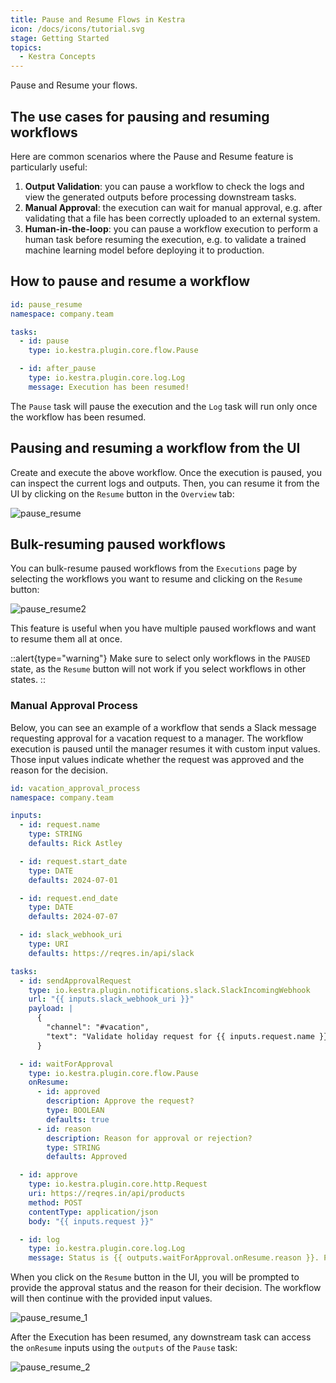 ```yaml
---
title: Pause and Resume Flows in Kestra
icon: /docs/icons/tutorial.svg
stage: Getting Started 
topics:
  - Kestra Concepts
---
```


Pause and Resume your flows.

## The use cases for pausing and resuming workflows

Here are common scenarios where the Pause and Resume feature is particularly useful:
1. **Output Validation**: you can pause a workflow to check the logs and view the generated outputs before processing downstream tasks.
2. **Manual Approval**: the execution can wait for manual approval, e.g. after validating that a file has been correctly uploaded to an external system.
3. **Human-in-the-loop**: you can pause a workflow execution to perform a human task before resuming the execution, e.g. to validate a trained machine learning model before deploying it to production.

## How to pause and resume a workflow

```yaml
id: pause_resume
namespace: company.team

tasks:
  - id: pause
    type: io.kestra.plugin.core.flow.Pause

  - id: after_pause
    type: io.kestra.plugin.core.log.Log
    message: Execution has been resumed!
```

The `Pause` task will pause the execution and the `Log` task will run only once the workflow has been resumed.

## Pausing and resuming a workflow from the UI

Create and execute the above workflow. Once the execution is paused, you can inspect the current logs and outputs. Then, you can resume it from the UI by clicking on the `Resume` button in the `Overview` tab:

![pause_resume](/docs/how-to-guides/pause-resume/pause_resume.png)

## Bulk-resuming paused workflows

You can bulk-resume paused workflows from the `Executions` page by selecting the workflows you want to resume and clicking on the `Resume` button:

![pause_resume2](/docs/how-to-guides/pause-resume/pause_resume2.png)

This feature is useful when you have multiple paused workflows and want to resume them all at once.

::alert{type="warning"}
Make sure to select only workflows in the `PAUSED` state, as the `Resume` button will not work if you select workflows in other states.
::


### Manual Approval Process

Below, you can see an example of a workflow that sends a Slack message requesting approval for a vacation request to a manager. The workflow execution is paused until the manager resumes it with custom input values. Those input values indicate whether the request was approved and the reason for the decision.

```yaml
id: vacation_approval_process
namespace: company.team

inputs:
  - id: request.name
    type: STRING
    defaults: Rick Astley

  - id: request.start_date
    type: DATE
    defaults: 2024-07-01

  - id: request.end_date
    type: DATE
    defaults: 2024-07-07

  - id: slack_webhook_uri
    type: URI
    defaults: https://reqres.in/api/slack

tasks:
  - id: sendApprovalRequest
    type: io.kestra.plugin.notifications.slack.SlackIncomingWebhook
    url: "{{ inputs.slack_webhook_uri }}"
    payload: |
      {
        "channel": "#vacation",
        "text": "Validate holiday request for {{ inputs.request.name }}. To approve the request, click on the `Resume` button here http://localhost:28080/ui/executions/{{flow.namespace}}/{{flow.id}}/{{execution.id}}"
      }

  - id: waitForApproval
    type: io.kestra.plugin.core.flow.Pause
    onResume:
      - id: approved
        description: Approve the request?
        type: BOOLEAN
        defaults: true
      - id: reason
        description: Reason for approval or rejection?
        type: STRING
        defaults: Approved

  - id: approve
    type: io.kestra.plugin.core.http.Request
    uri: https://reqres.in/api/products
    method: POST
    contentType: application/json
    body: "{{ inputs.request }}"

  - id: log
    type: io.kestra.plugin.core.log.Log
    message: Status is {{ outputs.waitForApproval.onResume.reason }}. Process finished with {{ outputs.approve.body }}
```

When you click on the `Resume` button in the UI, you will be prompted to provide the approval status and the reason for their decision. The workflow will then continue with the provided input values.

![pause_resume_1](/docs/how-to-guides/pause-resume/pause_resume_1.png)

After the Execution has been resumed, any downstream task can access the `onResume` inputs using the `outputs` of the `Pause` task:

![pause_resume_2](/blogs/2024-06-04-release-0-17/pause-resume/pause_resume_2.png)

